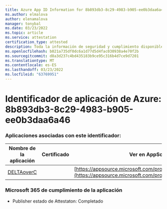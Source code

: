 ```yaml
---
title: Azure App ID Information for 8b893db3-8c29-4983-b905-ee0b3daa6a46
ms.author: elmalova
author: elenamalova
manager: tonybal
ms.date: 03/23/2022
ms.topic: article
ms.service: attestation
certification_type: attested
description: Toda la información de seguridad y cumplimiento disponible para 8b893db3-8c29-4983-b905-ee0b3daa6a46.
ms.openlocfilehash: b021a735df0dc6a1d77d5d4fac030938a4e70f2b
ms.sourcegitcommit: d8a3d237c4bd435183b9ce95c316b4d7ce9d7201
ms.translationtype: MT
ms.contentlocale: es-ES
ms.lasthandoff: 03/23/2022
ms.locfileid: "63769951"
---
```

# <a name="azure-app-id-8b893db3-8c29-4983-b905-ee0b3daa6a46"></a>Identificador de aplicación de Azure: 8b893db3-8c29-4983-b905-ee0b3daa6a46


### <a name="apps-associated-with-this-id"></a>Aplicaciones asociadas con este identificador:
| **Nombre de la aplicación** | **Certificado** | **Ver en AppSource** |
|--------------|---------------|-----------------------|
| [DELTAoverC](../forward/WA200003286.md) |  | [https://appsource.microsoft.com/product/office/WA200003286](https://appsource.microsoft.com/product/office/WA200003286) |

### <a name="microsoft-365-app-compliance-status"></a>Microsoft 365 de cumplimiento de la aplicación
- Publisher estado de Attestaton: Completado
